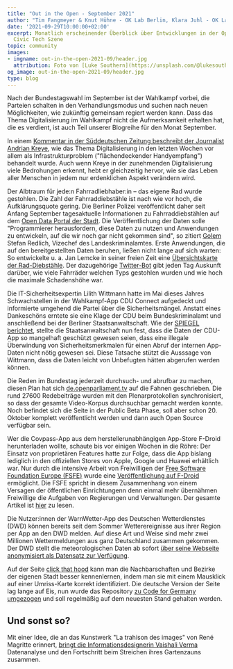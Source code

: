 ```yaml
---
title: "Out in the Open - September 2021"
author: "Tim Fangmeyer & Knut Hühne - OK Lab Berlin, Klara Juhl - OK Lab Osnabrück"
date: '2021-09-29T10:00:00+02:00'
excerpt: Monatlich erscheinender Überblick über Entwicklungen in der Open Data and
  Civic Tech Szene
topic: community
images:
- imgname: out-in-the-open-2021-09/header.jpg
  attribution: Foto von [Luke Southern](https://unsplash.com/@lukesouthernr) auf [Unsplash](https://unsplash.com/photos/4kCGEB7Kt4k)
og_image: out-in-the-open-2021-09/header.jpg
type: blog
---
```

Nach der Bundestagswahl im September ist der Wahlkampf vorbei, die Parteien schalten in den Verhandlungsmodus und suchen nach neuen Möglichkeiten, wie zukünftig gemeinsam regiert werden kann. Dass das Thema Digitalisierung im Wahlkampf nicht die Aufmerksamkeit erhalten hat, die es verdient, ist auch Teil unserer Blogreihe für den Monat September.

In einem [Kommentar in der Süddeutschen Zeitung beschreibt der Journalist Andrian Kreye](https://www.sueddeutsche.de/meinung/digitalisierung-bundestagswahl-parteien-demokratie-internet-1.5413572), wie das Thema Digitalisierung in den letzten Wochen vor allem als Infrastrukturproblem ("flächendeckender Handyempfang") behandelt wurde. Auch wenn Kreye in der zunehmenden Digitalisierung viele Bedrohungen erkennt, hebt er gleichzeitig hervor, wie sie das Leben aller Menschen in jedem nur erdenklichen Aspekt verändern wird.

Der Albtraum für jede:n Fahrradliebhaber:in – das eigene Rad wurde gestohlen. Die Zahl der Fahrraddiebstähle ist nach wie vor hoch, die Aufklärungsquote gering. Die Berliner Polizei veröffentlicht daher seit Anfang September tagesaktuelle Informationen zu Fahrraddiebstählen auf dem [Open Data Portal der Stadt](https://daten.berlin.de/datensaetze/fahrraddiebstahl-berlin). Die Veröffentlichung der Daten solle "Programmierer herausfordern, diese Daten zu nutzen und Anwendungen zu entwickeln, auf die wir noch gar nicht gekommen sind", so zitiert [Golem](https://www.golem.de/news/berlin-polizei-testet-open-data-gegen-fahrradklau-2109-159424.html) Stefan Redlich, Vizechef des Landeskriminalamtes. Erste Anwendungen, die auf den bereitgestellten Daten beruhen, ließen nicht lange auf sich warten: So entwickelte u. a. Jan Lemcke in seiner freien Zeit eine [Übersichtskarte der Rad-Diebstähle](https://fahrraddiebstahl-berlin.de/). Der dazugehörige [Twitter-Bot](https://twitter.com/DiebstahlBerlin) gibt jeden Tag Auskunft darüber, wie viele Fahrräder welchen Typs gestohlen wurden und wie hoch die maximale Schadenshöhe war.

Die IT-Sicherheitsexpertin Lilith Wittmann hatte im Mai dieses Jahres Schwachstellen in der Wahlkampf-App CDU Connect aufgedeckt und informierte umgehend die Partei über die Sicherheitsmängel. Anstatt eines Dankeschöns erntete sie eine Klage der CDU beim Bundeskriminalamt und anschließend bei der Berliner Staatsanwaltschaft. Wie der [SPIEGEL berichtet](https://www.spiegel.de/netzwelt/netzpolitik/staatsanwaltschaft-bestaetigt-schwachstelle-in-wahlkampf-app-der-cdu-a-b66c2a32-4c4c-4337-83b3-795d749ee4b7), stellte die Staatsanwaltschaft nun fest, dass die Daten der CDU-App so mangelhaft geschützt gewesen seien, dass eine illegale Überwindung von Sicherheitsmerkmalen für einen Abruf der internen App-Daten nicht nötig gewesen sei. Diese Tatsache stützt die Ausssage von Wittmann, dass die Daten leicht von Unbefugten hätten abgerufen werden können.

Die Reden im Bundestag jederzeit durchsuch- und abrufbar zu machen, diesen Plan hat sich [de.openparliament.tv](https://de.openparliament.tv) auf die Fahnen geschrieben. Die rund 27600 Redebeiträge wurden mit den Plenarprotokollen synchronisiert, so dass der gesamte Video-Korpus durchsuchbar gemacht werden konnte. Noch befindet sich die Seite in der Public Beta Phase, soll aber schon 20. Oktober komplett veröffentlicht werden und dann auch Open Source verfügbar sein.

Wer die Covpass-App aus dem herstellerunabhängigen App-Store F-Droid herunterladen wollte, schaute bis vor einigen Wochen in die Röhre: Der Einsatz von proprietären Features hatte zur Folge, dass die App bislang lediglich in den offiziellen Stores von Apple, Google und Huawei erhältlich war. Nur durch die intensive Arbeit von Freiwilligen der [Free Software Foundation Europe (FSFE)](https://fsfe.org/index.de.html) wurde eine [Veröffentlichung auf F-Droid](https://f-droid.org/packages/de.rki.covpass.app/) ermöglicht. Die FSFE spricht in diesem Zusammenhang von einem Versagen der öffentlichen Einrichtungenn denn einmal mehr übernähmen Freiwillige die Aufgaben von Regierungen und Verwaltungen. Der gesamte Artikel ist [hier](https://fsfe.org/news/2021/news-20210830-01.de.html) zu lesen. 

Die Nutzer:innen der WarnWetter-App des Deutschen Wetterdienstes (DWD) können bereits seit dem Sommer Wetterereignisse aus ihrer Region per App an den DWD melden. Auf diese Art und Weise sind mehr zwei Millionen Wettermeldungen aus ganz Deutschland zusammen gekommen. Der DWD stellt die meteorologischen Daten ab sofort [über seine Webseite anonymisiert als Datensatz zur Verfügung](https://opendata.dwd.de/weather/crowdsourcing/warnwetter).

Auf der Seite [click that hood](http://click-that-hood.com/germany) kann man die Nachbarschaften und Bezirke der eigenen Stadt besser kennenlernen, indem man sie mit einem Mausklick auf einer Umriss-Karte korrekt identifiziert. Die deutsche Version der Seite lag lange auf Eis, nun wurde das Repository [zu Code for Germany umgezogen](https://github.com/codeforgermany/click_that_hood) und soll regelmäßig auf dem neuesten Stand gehalten werden.

## Und sonst so?

Mit einer Idee, die an das Kunstwerk "La trahison des images" von René Magritte erinnert, [bringt die Informationsdesignerin Vaishali Verma](https://twitter.com/Vaishali__Vr/status/1438251828819419137) Datenanalyse und den Fortschritt beim Streichen ihres Gartenzauns zusammen.

